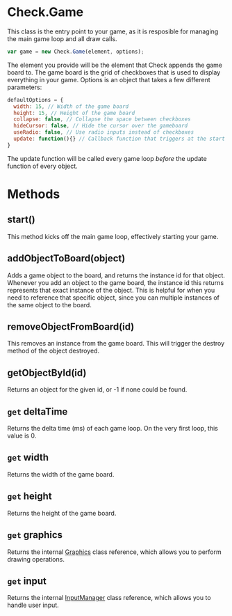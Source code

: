 # Check.Game

This class is the entry point to your game, as it is resposible for managing the main game loop and all draw calls.

```javascript
var game = new Check.Game(element, options);
```

The element you provide will be the element that Check appends the game board to. The game board is the grid of checkboxes that is used to display everything in your game. Options is an object that takes a few different parameters:

```javascript
defaultOptions = {
  width: 15, // Width of the game board
  height: 15, // Height of the game board
  collapse: false, // Collapse the space between checkboxes
  hideCursor: false, // Hide the cursor over the gameboard
  useRadio: false, // Use radio inputs instead of checkboxes
  update: function(){} // Callback function that triggers at the start of every game loop.
}
```

The update function will be called every game loop *before* the update function of every object.

# Methods

## start()
This method kicks off the main game loop, effectively starting your game.

## addObjectToBoard(object)
Adds a game object to the board, and returns the instance id for that object. Whenever you add an object to the game board, the instance id this returns represents that exact instance of the object. This is helpful for when you need to reference that specific object, since you can multiple instances of the same object to the board.

## removeObjectFromBoard(id)
This removes an instance from the game board. This will trigger the destroy method of the object destroyed.

## getObjectById(id)
Returns an object for the given id, or -1 if none could be found.

## `get` deltaTime
Returns the delta time (ms) of each game loop. On the very first loop, this value is 0.

## `get` width
Returns the width of the game board.

## `get` height
Returns the height of the game board.

## `get` graphics
Returns the internal [Graphics](/api/classes/graphics.md) class reference, which allows you to perform drawing operations.

## `get` input
Returns the internal [InputManager](/api/classes/input-manager.md) class reference, which allows you to handle user input.